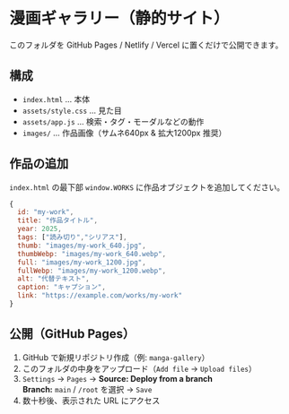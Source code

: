 # 漫画ギャラリー（静的サイト）

このフォルダを GitHub Pages / Netlify / Vercel に置くだけで公開できます。

## 構成
- `index.html` … 本体
- `assets/style.css` … 見た目
- `assets/app.js` … 検索・タグ・モーダルなどの動作
- `images/` … 作品画像（サムネ640px & 拡大1200px 推奨）

## 作品の追加
`index.html` の最下部 `window.WORKS` に作品オブジェクトを追加してください。

```js
{
  id: "my-work",
  title: "作品タイトル",
  year: 2025,
  tags: ["読み切り","シリアス"],
  thumb: "images/my-work_640.jpg",
  thumbWebp: "images/my-work_640.webp",
  full: "images/my-work_1200.jpg",
  fullWebp: "images/my-work_1200.webp",
  alt: "代替テキスト",
  caption: "キャプション",
  link: "https://example.com/works/my-work"
}
```

## 公開（GitHub Pages）
1. GitHub で新規リポジトリ作成（例: `manga-gallery`）
2. このフォルダの中身をアップロード（`Add file` → `Upload files`）
3. `Settings` → `Pages` → **Source: Deploy from a branch**  
   **Branch:** `main` / `/root` を選択 → `Save`
4. 数十秒後、表示された URL にアクセス
